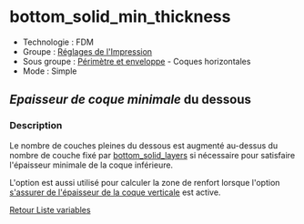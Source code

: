 # bottom_solid_min_thickness

* Technologie : FDM
* Groupe : [Réglages de l'Impression](../print_settings/print_settings.md)
* Sous groupe : [Périmètre et enveloppe](../print_settings/print_settings.md#périmètre-et-enveloppe) - Coques horizontales
* Mode : Simple

## *Epaisseur de coque minimale* du dessous

### Description

Le nombre de couches pleines du dessous est augmenté au-dessus du nombre de couche fixé par [bottom_solid_layers](bottom_solid_layers.md) si nécessaire pour satisfaire l'épaisseur minimale de la coque inférieure.

L'option est aussi utilisé pour calculer la zone de renfort lorsque l'option [s'assurer de l'épaisseur de la coque verticale](ensure_vertical_shell_thickness.md) est active.


[Retour Liste variables](variable_list.md)